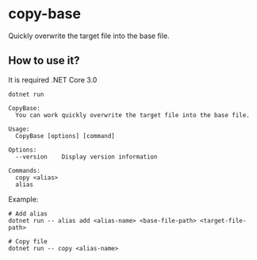 # copy-base
Quickly overwrite the target file into the base file.

## How to use it?

It is required .NET Core 3.0

```
dotnet run
```

```
CopyBase:
  You can work quickly overwrite the target file into the base file.

Usage:
  CopyBase [options] [command]

Options:
  --version    Display version information

Commands:
  copy <alias>
  alias
```

Example:

```
# Add alias
dotnet run -- alias add <alias-name> <base-file-path> <target-file-path>

# Copy file
dotnet run -- copy <alias-name>
```

